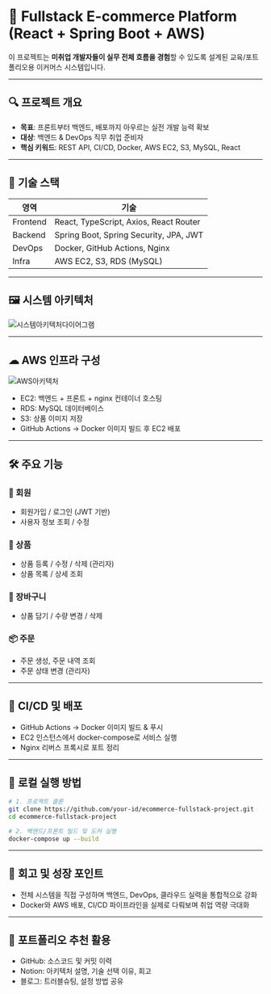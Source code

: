 
# 🛒 Fullstack E-commerce Platform (React + Spring Boot + AWS)

이 프로젝트는 **미취업 개발자들이 실무 전체 흐름을 경험**할 수 있도록 설계된 교육/포트폴리오용 이커머스 시스템입니다.

---

## 🔍 프로젝트 개요

- **목표**: 프론트부터 백엔드, 배포까지 아우르는 실전 개발 능력 확보
- **대상**: 백엔드 & DevOps 직무 취업 준비자
- **핵심 키워드**: REST API, CI/CD, Docker, AWS EC2, S3, MySQL, React

---

## 🧱 기술 스택

| 영역 | 기술 |
|------|------|
| Frontend | React, TypeScript, Axios, React Router |
| Backend | Spring Boot, Spring Security, JPA, JWT |
| DevOps | Docker, GitHub Actions, Nginx |
| Infra | AWS EC2, S3, RDS (MySQL) |

---

## 🖼 시스템 아키텍처

![시스템아키텍처다이어그램](https://github.com/user-attachments/assets/2612a166-fbd6-4d56-9026-cd602099aed6)


---

## ☁ AWS 인프라 구성

![AWS아키텍처](https://github.com/user-attachments/assets/708500da-93f7-418b-afd0-e0cfecfdd2f7)


- EC2: 백엔드 + 프론트 + nginx 컨테이너 호스팅
- RDS: MySQL 데이터베이스
- S3: 상품 이미지 저장
- GitHub Actions → Docker 이미지 빌드 후 EC2 배포

---

## 🛠 주요 기능

### 👤 회원
- 회원가입 / 로그인 (JWT 기반)
- 사용자 정보 조회 / 수정

### 🛒 상품
- 상품 등록 / 수정 / 삭제 (관리자)
- 상품 목록 / 상세 조회

### 🧺 장바구니
- 상품 담기 / 수량 변경 / 삭제

### 📦 주문
- 주문 생성, 주문 내역 조회
- 주문 상태 변경 (관리자)

---

## 🚀 CI/CD 및 배포

- GitHub Actions → Docker 이미지 빌드 & 푸시
- EC2 인스턴스에서 docker-compose로 서비스 실행
- Nginx 리버스 프록시로 포트 정리

---

## 🔧 로컬 실행 방법

```bash
# 1. 프로젝트 클론
git clone https://github.com/your-id/ecommerce-fullstack-project.git
cd ecommerce-fullstack-project

# 2. 백엔드/프론트 빌드 및 도커 실행
docker-compose up --build
```

---

## 🧠 회고 및 성장 포인트

- 전체 시스템을 직접 구성하며 백엔드, DevOps, 클라우드 실력을 통합적으로 강화
- Docker와 AWS 배포, CI/CD 파이프라인을 실제로 다뤄보며 취업 역량 극대화

---

## 📎 포트폴리오 추천 활용

- GitHub: 소스코드 및 커밋 이력
- Notion: 아키텍처 설명, 기술 선택 이유, 회고
- 블로그: 트러블슈팅, 설정 방법 공유
